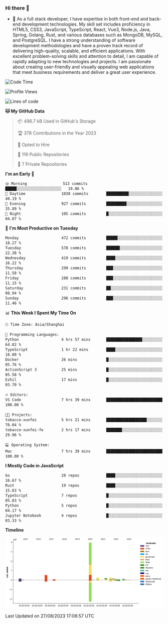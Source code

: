 ### Hi there 👋

- 🌱 As a full stack developer, I have expertise in both front-end and back-end development technologies. My skill set includes proficiency in HTML5, CSS3, JavaScript, TypeScript, React, Vue3, Node.js, Java, Spring, Golang, Rust, and various databases such as MongoDB, MySQL, and PostgreSQL. I have a strong understanding of software development methodologies and have a proven track record of delivering high-quality, scalable, and efficient applications. With excellent problem-solving skills and attention to detail, I am capable of rapidly adapting to new technologies and projects. I am passionate about creating user-friendly and visually appealing web applications that meet business requirements and deliver a great user experience.

<!--START_SECTION:waka-->
![Code Time](http://img.shields.io/badge/Code%20Time-1%2C110%20hrs%2040%20mins-blue)

![Profile Views](http://img.shields.io/badge/Profile%20Views-0-blue)

![Lines of code](https://img.shields.io/badge/From%20Hello%20World%20I%27ve%20Written-6.0%20million%20lines%20of%20code-blue)

**🐱 My GitHub Data** 

> 📦 496.7 kB Used in GitHub's Storage 
 > 
> 🏆 378 Contributions in the Year 2023
 > 
> 💼 Opted to Hire
 > 
> 📜 119 Public Repositories 
 > 
> 🔑 7 Private Repositories 
 > 
**I'm an Early 🐤** 

```text
🌞 Morning                513 commits         █████░░░░░░░░░░░░░░░░░░░░   19.86 % 
🌆 Daytime                1038 commits        ██████████░░░░░░░░░░░░░░░   40.19 % 
🌃 Evening                927 commits         █████████░░░░░░░░░░░░░░░░   35.89 % 
🌙 Night                  105 commits         █░░░░░░░░░░░░░░░░░░░░░░░░   04.07 % 
```
📅 **I'm Most Productive on Tuesday** 

```text
Monday                   472 commits         █████░░░░░░░░░░░░░░░░░░░░   18.27 % 
Tuesday                  578 commits         ██████░░░░░░░░░░░░░░░░░░░   22.38 % 
Wednesday                419 commits         ████░░░░░░░░░░░░░░░░░░░░░   16.22 % 
Thursday                 299 commits         ███░░░░░░░░░░░░░░░░░░░░░░   11.58 % 
Friday                   288 commits         ███░░░░░░░░░░░░░░░░░░░░░░   11.15 % 
Saturday                 231 commits         ██░░░░░░░░░░░░░░░░░░░░░░░   08.94 % 
Sunday                   296 commits         ███░░░░░░░░░░░░░░░░░░░░░░   11.46 % 
```


📊 **This Week I Spent My Time On** 

```text
🕑︎ Time Zone: Asia/Shanghai

💬 Programming Languages: 
Python                   4 hrs 57 mins       ████████████████░░░░░░░░░   64.82 % 
TypeScript               1 hr 22 mins        ████░░░░░░░░░░░░░░░░░░░░░   18.00 % 
Docker                   26 mins             █░░░░░░░░░░░░░░░░░░░░░░░░   05.76 % 
ActionScript 3           25 mins             █░░░░░░░░░░░░░░░░░░░░░░░░   05.58 % 
Ezhil                    17 mins             █░░░░░░░░░░░░░░░░░░░░░░░░   03.70 % 

🔥 Editors: 
VS Code                  7 hrs 39 mins       █████████████████████████   100.00 % 

🐱‍💻 Projects: 
tobacco-xunfei           5 hrs 21 mins       ██████████████████░░░░░░░   70.04 % 
tobacco-xunfei-fe        2 hrs 17 mins       ███████░░░░░░░░░░░░░░░░░░   29.96 % 

💻 Operating System: 
Mac                      7 hrs 39 mins       █████████████████████████   100.00 % 
```

**I Mostly Code in JavaScript** 

```text
Go                       20 repos            ████░░░░░░░░░░░░░░░░░░░░░   16.67 % 
Rust                     19 repos            ████░░░░░░░░░░░░░░░░░░░░░   15.83 % 
TypeScript               7 repos             █░░░░░░░░░░░░░░░░░░░░░░░░   05.83 % 
Python                   5 repos             █░░░░░░░░░░░░░░░░░░░░░░░░   04.17 % 
Jupyter Notebook         4 repos             █░░░░░░░░░░░░░░░░░░░░░░░░   03.33 % 
```



**Timeline**

![Lines of Code chart](https://raw.githubusercontent.com/elton/elton/main/assets/bar_graph.png)


 Last Updated on 27/08/2023 17:06:57 UTC
<!--END_SECTION:waka-->

<!--
**elton/elton** is a ✨ _special_ ✨ repository because its `README.md` (this file) appears on your GitHub profile.

Here are some ideas to get you started:

- 🔭 I’m currently working on ...
- 🌱 I’m currently learning ...
- 👯 I’m looking to collaborate on ...
- 🤔 I’m looking for help with ...
- 💬 Ask me about ...
- 📫 How to reach me: ...
- 😄 Pronouns: ...
- ⚡ Fun fact: ...
-->

